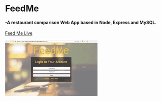 # FeedMe
#### -A restaurant comparison Web App based in Node, Express and MySQL.

[Feed Me Live](https://feed-me-project-dos.herokuapp.com/login)

![demonstration](https://github.com/404-Group-Not-Found/Project2/blob/master/feedMe.gif "Demonstration")
